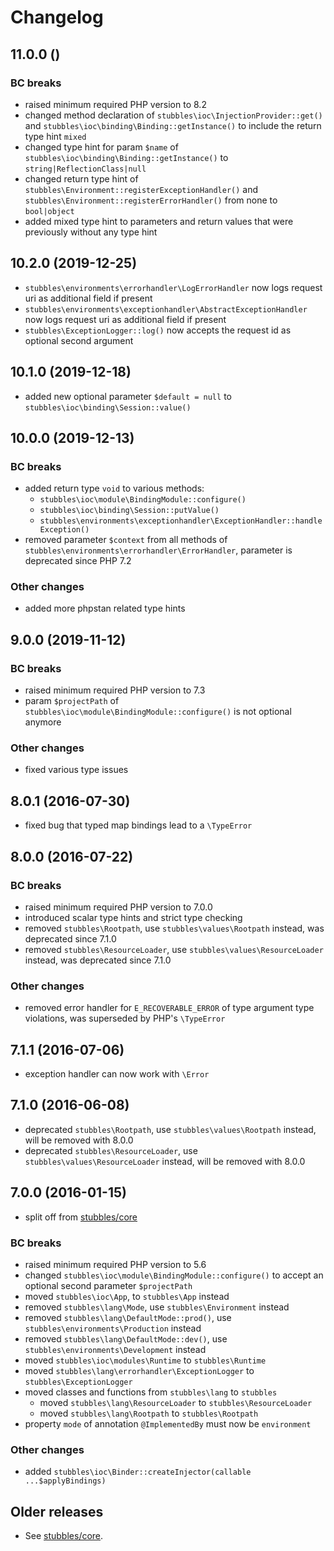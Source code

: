 # Changelog

## 11.0.0 ()

### BC breaks

 * raised minimum required PHP version to 8.2
 * changed method declaration of `stubbles\ioc\InjectionProvider::get()` and `stubbles\ioc\binding\Binding::getInstance()` to include the return type hint `mixed`
 * changed type hint for param `$name` of `stubbles\ioc\binding\Binding::getInstance()` to `string|ReflectionClass|null`
 * changed return type hint of `stubbles\Environment::registerExceptionHandler()` and `stubbles\Environment::registerErrorHandler()` from none to `bool|object`
 * added mixed type hint to parameters and return values that were previously without any type hint

## 10.2.0 (2019-12-25)

* `stubbles\environments\errorhandler\LogErrorHandler` now logs request uri as additional field if present
* `stubbles\environments\exceptionhandler\AbstractExceptionHandler` now logs request uri as additional field if present
* `stubbles\ExceptionLogger::log()` now accepts the request id as optional second argument

## 10.1.0 (2019-12-18)

* added new optional parameter `$default = null` to `stubbles\ioc\binding\Session::value()`

## 10.0.0 (2019-12-13)

### BC breaks

* added return type `void` to various methods:
  * `stubbles\ioc\module\BindingModule::configure()`
  * `stubbles\ioc\binding\Session::putValue()`
  * `stubbles\environments\exceptionhandler\ExceptionHandler::handleException()`
* removed parameter `$context` from all methods of `stubbles\environments\errorhandler\ErrorHandler`, parameter is deprecated since PHP 7.2

### Other changes

* added more phpstan related type hints

## 9.0.0 (2019-11-12)

### BC breaks

* raised minimum required PHP version to 7.3
* param `$projectPath` of `stubbles\ioc\module\BindingModule::configure()` is not optional anymore

### Other changes

* fixed various type issues

## 8.0.1 (2016-07-30)

* fixed bug that typed map bindings lead to a `\TypeError`

## 8.0.0 (2016-07-22)

### BC breaks

* raised minimum required PHP version to 7.0.0
* introduced scalar type hints and strict type checking
* removed `stubbles\Rootpath`, use `stubbles\values\Rootpath` instead, was deprecated since 7.1.0
* removed `stubbles\ResourceLoader`, use `stubbles\values\ResourceLoader` instead, was deprecated since 7.1.0

### Other changes

* removed error handler for `E_RECOVERABLE_ERROR` of type argument type violations, was superseded by PHP's `\TypeError`

## 7.1.1 (2016-07-06)

* exception handler can now work with `\Error`

## 7.1.0 (2016-06-08)

* deprecated `stubbles\Rootpath`, use `stubbles\values\Rootpath` instead, will be removed with 8.0.0
* deprecated `stubbles\ResourceLoader`, use `stubbles\values\ResourceLoader` instead, will be removed with 8.0.0

## 7.0.0 (2016-01-15)

* split off from [stubbles/core](https://github.com/stubbles/stubbles-core)

### BC breaks

* raised minimum required PHP version to 5.6
* changed `stubbles\ioc\module\BindingModule::configure()` to accept an optional second parameter `$projectPath`
* moved `stubbles\ioc\App`, to `stubbles\App` instead
* removed `stubbles\lang\Mode`, use `stubbles\Environment` instead
* removed `stubbles\lang\DefaultMode::prod()`, use `stubbles\environments\Production` instead
* removed `stubbles\lang\DefaultMode::dev()`, use `stubbles\environments\Development` instead
* moved `stubbles\ioc\modules\Runtime` to `stubbles\Runtime`
* moved `stubbles\lang\errorhandler\ExceptionLogger` to `stubbles\ExceptionLogger`
* moved classes and functions from `stubbles\lang` to `stubbles`
  * moved `stubbles\lang\ResourceLoader` to `stubbles\ResourceLoader`
  * moved `stubbles\lang\Rootpath` to `stubbles\Rootpath`
* property `mode` of annotation `@ImplementedBy` must now be `environment`

### Other changes

* added `stubbles\ioc\Binder::createInjector(callable ...$applyBindings)`

## Older releases

* See [stubbles/core](https://github.com/stubbles/stubbles-core).
